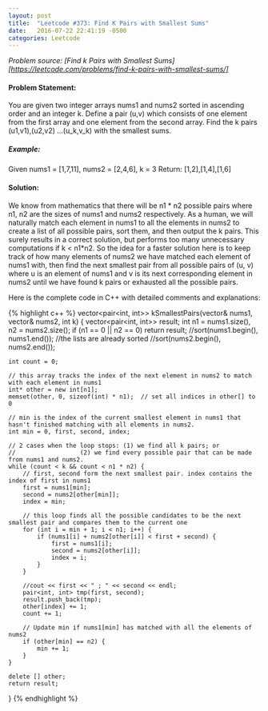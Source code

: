```yaml
---
layout: post
title:  "Leetcode #373: Find K Pairs with Smallest Sums"
date:   2016-07-22 22:41:19 -0500
categories: Leetcode
---
```


*Problem source: [Find k Pairs with Smallest Sums][https://leetcode.com/problems/find-k-pairs-with-smallest-sums/]*
 
#### Problem Statement:
You are given two integer arrays nums1 and nums2 sorted in ascending order and an integer k. 
Define a pair (u,v) which consists of one element from the first array and one element from the second array.
Find the k pairs (u1,v1),(u2,v2) ...(u_k,v_k) with the smallest sums.
 
##### Example:
Given nums1 = [1,7,11], nums2 = [2,4,6], k = 3
Return: [1,2],[1,4],[1,6]
 
 
#### Solution: 
We know from mathematics that there will be n1 * n2 possible pairs where n1, n2 are the sizes of nums1 and nums2 respectively. As a human, we will naturally match each element in nums1 to all the elements in nums2 to create a list of all possible pairs, sort them, and then output the k pairs. This surely results in a correct solution, but performs too many unnecessary computations if k < n1*n2. So the idea for a faster solution here is to keep track of how many elements of nums2 we have matched each element of nums1 with, then find the next smallest pair from all possible pairs of (u, v) where u is an element of nums1 and v is its next corresponding element in nums2 until we have found k pairs or exhausted all the possible pairs.
 
Here is the complete code in C++ with detailed comments and explanations:
 
{% highlight c++ %}
vector<pair<int, int>> kSmallestPairs(vector<int>& nums1, vector<int>& nums2, int k) {
    vector<pair<int, int>> result;
    int n1 = nums1.size(), n2 = nums2.size();
    if (n1 == 0 || n2 == 0) return result;
    //sort(nums1.begin(), nums1.end());  //the lists are already sorted
    //sort(nums2.begin(), nums2.end());
            
    int count = 0;
 
    // this array tracks the index of the next element in nums2 to match with each element in nums1
    int* other = new int[n1];          
    memset(other, 0, sizeof(int) * n1);  // set all indices in other[] to 0
 
    // min is the index of the current smallest element in nums1 that hasn't finished matching with all elements in nums2.
    int min = 0, first, second, index;
    
    // 2 cases when the loop stops: (1) we find all k pairs; or
    //                  (2) we find every possible pair that can be made from nums1 and nums2.
    while (count < k && count < n1 * n2) {
        // first, second form the next smallest pair. index contains the index of first in nums1
        first = nums1[min];
        second = nums2[other[min]];
        index = min;
    
        // this loop finds all the possible candidates to be the next smallest pair and compares them to the current one
        for (int i = min + 1; i < n1; i++) {
            if (nums1[i] + nums2[other[i]] < first + second) {
                first = nums1[i];
                second = nums2[other[i]];
                index = i;
            }
        }
   
        //cout << first << " ; " << second << endl;
        pair<int, int> tmp(first, second);
        result.push_back(tmp);
        other[index] += 1;
        count += 1;
    
        // Update min if nums1[min] has matched with all the elements of nums2
        if (other[min] == n2) {
            min += 1;
        }
    }
    
    delete [] other;        
    return result;
}
{% endhighlight %}

